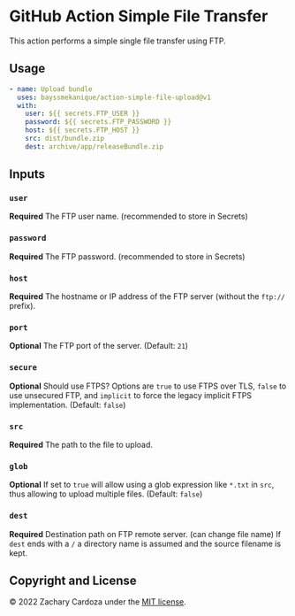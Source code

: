 # GitHub Action Simple File Transfer

This action performs a simple single file transfer using FTP.

## Usage
```yml
- name: Upload bundle
  uses: bayssmekanique/action-simple-file-upload@v1
  with:
    user: ${{ secrets.FTP_USER }}
    password: ${{ secrets.FTP_PASSWORD }}
    host: ${{ secrets.FTP_HOST }}
    src: dist/bundle.zip
    dest: archive/app/releaseBundle.zip
```

## Inputs

### `user`

**Required** The FTP user name. (recommended to store in Secrets)

### `password`

**Required** The FTP password. (recommended to store in Secrets)

### `host`

**Required** The hostname or IP address of the FTP server (without the `ftp://` prefix).

### `port`

**Optional** The FTP port of the server. (Default: `21`)

### `secure`

**Optional** Should use FTPS? Options are `true` to use FTPS over TLS, `false` to use unsecured FTP, and `implicit` to force the legacy implicit FTPS implementation. (Default: `false`)

### `src`

**Required** The path to the file to upload.

### `glob`

**Optional** If set to `true` will allow using a glob expression like `*.txt` in `src`, thus allowing to upload multiple files. (Default: `false`)

### `dest`

**Required** Destination path on FTP remote server. (can change file name)
If `dest` ends with a `/` a directory name is assumed and the source filename is kept.

## Copyright and License
© 2022 Zachary Cardoza under the [MIT license](LICENSE.md).
